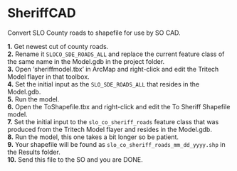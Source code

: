 SheriffCAD
==========

Convert SLO County roads to shapefile for use by SO CAD.

**1.**	Get newest cut of county roads.  
**2.**	Rename it `SLOCO_SDE_ROADS_ALL` and replace the current feature class of the same name in the Model.gdb in the project folder.  
**3.**	Open ‘sheriffmodel.tbx’ in ArcMap and right-click and edit the Tritech Model flayer in that toolbox.  
**4.**	Set the initial input as the `SLO_SDE_ROADS_ALL` that resides in the Model.gdb.  
**5.**	Run the model.  
**6.**	Open the ToShapefile.tbx and right-click and edit the To Sheriff Shapefile model.  
**7.**	Set the initial input to the `slo_co_sheriff_roads` feature class that was produced from the Tritech Model flayer and resides in the Model.gdb.  
**8.**	Run the model, this one takes a bit longer so be patient.  
**9.**	Your shapefile will be found as `slo_co_sheriff_roads_mm_dd_yyyy.shp` in the Results folder.    
**10.**	Send this file to the SO and you are DONE.  

